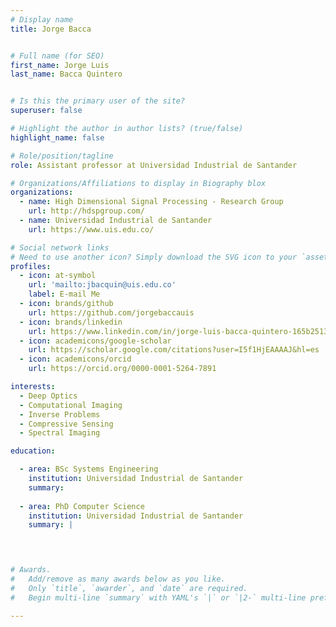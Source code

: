 ```yaml
---
# Display name
title: Jorge Bacca


# Full name (for SEO)
first_name: Jorge Luis
last_name: Bacca Quintero


# Is this the primary user of the site?
superuser: false

# Highlight the author in author lists? (true/false)
highlight_name: false

# Role/position/tagline
role: Assistant professor at Universidad Industrial de Santander

# Organizations/Affiliations to display in Biography blox
organizations:
  - name: High Dimensional Signal Processing - Research Group
    url: http://hdspgroup.com/
  - name: Universidad Industrial de Santander
    url: https://www.uis.edu.co/

# Social network links
# Need to use another icon? Simply download the SVG icon to your `assets/media/icons/` folder.
profiles:
  - icon: at-symbol
    url: 'mailto:jbacquin@uis.edu.co'
    label: E-mail Me
  - icon: brands/github
    url: https://github.com/jorgebaccauis
  - icon: brands/linkedin
    url: https://www.linkedin.com/in/jorge-luis-bacca-quintero-165b25139/
  - icon: academicons/google-scholar
    url: https://scholar.google.com/citations?user=I5f1HjEAAAAJ&hl=es
  - icon: academicons/orcid
    url: https://orcid.org/0000-0001-5264-7891

interests:
  - Deep Optics
  - Computational Imaging
  - Inverse Problems
  - Compressive Sensing
  - Spectral Imaging

education:

  - area: BSc Systems Engineering
    institution: Universidad Industrial de Santander
    summary: 
  
  - area: PhD Computer Science
    institution: Universidad Industrial de Santander
    summary: |
  



# Awards.
#   Add/remove as many awards below as you like.
#   Only `title`, `awarder`, and `date` are required.
#   Begin multi-line `summary` with YAML's `|` or `|2-` multi-line prefix and indent 2 spaces below.

---
```

